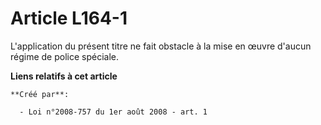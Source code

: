 # Article L164-1

L'application du présent titre ne fait obstacle à la mise en œuvre d'aucun régime de police spéciale.

**Liens relatifs à cet article**

	**Créé par**:

	  - Loi n°2008-757 du 1er août 2008 - art. 1
